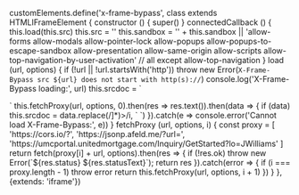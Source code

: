 customElements.define('x-frame-bypass', class extends HTMLIFrameElement {
	constructor () {
		super()
	}
	connectedCallback () {
		this.load(this.src)
		this.src = ''
		this.sandbox = '' + this.sandbox || 'allow-forms allow-modals allow-pointer-lock allow-popups allow-popups-to-escape-sandbox allow-presentation allow-same-origin allow-scripts allow-top-navigation-by-user-activation' // all except allow-top-navigation
	}
	load (url, options) {
		if (!url || !url.startsWith('http'))
			throw new Error(`X-Frame-Bypass src ${url} does not start with http(s)://`)
		console.log('X-Frame-Bypass loading:', url)
		this.srcdoc = `<html>
<head>
	<style>
	.loader {
		position: absolute;
		top: calc(50% - 25px);
		left: calc(50% - 25px);
		width: 50px;
		height: 50px;
		background-color: #333;
		border-radius: 50%;  
		animation: loader 1s infinite ease-in-out;
	}
	@keyframes loader {
		0% {
		transform: scale(0);
		}
		100% {
		transform: scale(1);
		opacity: 0;
		}
	}
	</style>
</head>
<body>
	<div class="loader"></div>
</body>
</html>`
		this.fetchProxy(url, options, 0).then(res => res.text()).then(data => {
			if (data)
				this.srcdoc = data.replace(/<head([^>]*)>/i, `<head$1>
	<base href="${url}">
	<script>
	// X-Frame-Bypass navigation event handlers
	document.addEventListener('click', e => {
		if (frameElement && document.activeElement && document.activeElement.href) {
			e.preventDefault()
			frameElement.load(document.activeElement.href)
		}
	})
	document.addEventListener('submit', e => {
		if (frameElement && document.activeElement && document.activeElement.form && document.activeElement.form.action) {
			e.preventDefault()
			if (document.activeElement.form.method === 'post')
				frameElement.load(document.activeElement.form.action, {method: 'post', body: new FormData(document.activeElement.form)})
			else
				frameElement.load(document.activeElement.form.action + '?' + new URLSearchParams(new FormData(document.activeElement.form)))
		}
	})
	</script>`)
		}).catch(e => console.error('Cannot load X-Frame-Bypass:', e))
	}
	fetchProxy (url, options, i) {
		const proxy = [
			'https://cors.io/?',
			'https://jsonp.afeld.me/?url=',
			'https://umcportal.unitedmortgage.com/Inquiry/GetStarted?lo=JWilliams'
		]
		return fetch(proxy[i] + url, options).then(res => {
			if (!res.ok)
				throw new Error(`${res.status} ${res.statusText}`);
			return res
		}).catch(error => {
			if (i === proxy.length - 1)
				throw error
			return this.fetchProxy(url, options, i + 1)
		})
	}
}, {extends: 'iframe'})

